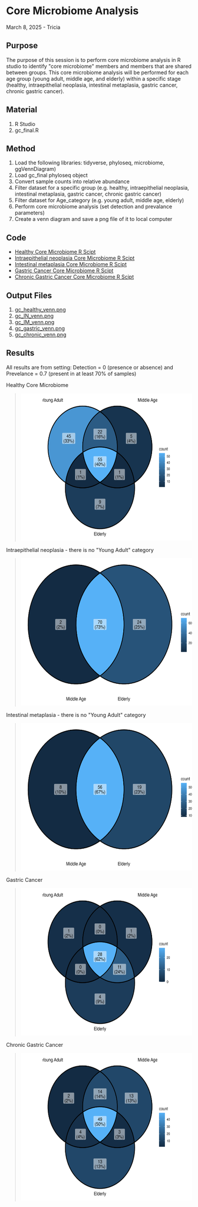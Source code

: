 # Core Microbiome Analysis

March 8, 2025 - Tricia

## Purpose
The purpose of this session is to perform core microbiome analysis in R studio to identify "core microbiome" members and members that are shared between groups. This core microbiome analysis will be performed for each age group (young adult, middle age, and elderly) within a specific stage (healthy, intraepithelial neoplasia, intestinal metaplasia, gastric cancer, chronic gastric cancer).

## Material
1. R Studio
2. gc_final.R

## Method

1. Load the following libraries: tidyverse, phyloseq, microbiome, ggVennDiagram)
2. Load gc_final phyloseq object
3. Convert sample counts into relative abundance
4. Filter dataset for a specific group (e.g. healthy, intraepithelial neoplasia, intestinal metaplasia, gastric cancer, chronic gastric cancer)
5. Filter dataset for Age_category (e.g. young adult, middle age, elderly)
6. Perform core microbiome analysis (set detection and prevalance parameters)
7. Create a venn diagram and save a png file of it to local computer

## Code
- [Healthy Core Microbiome R Scipt](RScripts/Aim3/gc_healthy_core_microbiome.R)
- [Intraepithelial neoplasia Core Microbiome R Scipt](RScripts/Aim3/gc_IN_core_microbiome.R)
- [Intestinal metaplasia Core Microbiome R Scipt](RScripts/Aim3/gc_IM_core_microbiome.R)
- [Gastric Cancer Core Microbiome R Scipt](RScripts/Aim3/gc_gastric_core_microbiome.R)
- [Chronic Gastric Cancer Core Microbiome R Scipt](RScripts/Aim3/gc_chronic_core_microbiome.R)

## Output Files
1. [gc_healthy_venn.png](RScripts/Aim3/gc_healthy_venn.png)
2. [gc_IN_venn.png](RScripts/Aim3/gc_IN_venn.png)
3. [gc_IM_venn.png](RScripts/Aim3/gc_IM_venn.png)
4. [gc_gastric_venn.png](RScripts/Aim3/gc_gastric_venn.png)
5. [gc_chronic_venn.png](RScripts/Aim3/gc_chronic_venn.png)

## Results

All results are from setting: Detection = 0 (presence or absence) and Prevelance = 0.7 (present in at least 70% of samples)

Healthy Core Microbiome
> <img src="/Rscripts/Aim3/gc_healthy_venn.png" height="400"> 

Intraepithelial neoplasia - there is no "Young Adult" category
> <img src="/Rscripts/Aim3/gc_IN_venn.png" height="400"> 

Intestinal metaplasia - there is no "Young Adult" category
> <img src="/Rscripts/Aim3/gc_IM_venn.png" height="400"> 

Gastric Cancer
> <img src="/Rscripts/Aim3/gc_gastric_venn.png" height="400"> 

Chronic Gastric Cancer
> <img src="/Rscripts/Aim3/gc_chronic_venn.png" height="400"> 

